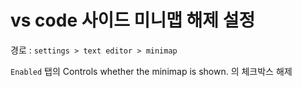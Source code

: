 # vs code 사이드 미니맵 해제 설정

경로 : `settings > text editor > minimap`

`Enabled` 탭의 Controls whether the minimap is shown. 의 체크박스 해제



